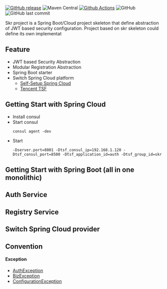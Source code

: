 [![GitHub release](https://img.shields.io/github/release/hank-cp/skr.svg)](https://github.com/hank-cp/skr/releases)
![Maven Central](https://img.shields.io/maven-central/v/org.laxture/skr-common)
[![Github Actions](https://github.com/hank-cp/skr/workflows/Test/badge.svg)](https://github.com/hank-cp/skr/actions)
![GitHub](https://img.shields.io/github/license/hank-cp/skr.svg)
![GitHub last commit](https://img.shields.io/github/last-commit/hank-cp/skr.svg)

Skr project is a Spring Boot/Cloud project skeleton that define abstraction 
of JWT based security configuration.
Project based on skr skeleton could define its own implementat
## Feature
* JWT based Security Abstraction
* Modular Registration Abstraction
* Spring Boot starter 
* Switch Spring Cloud platform
    * [Self-Setup Spring Cloud](https://spring.io/projects/spring-cloud)
    * [Tencent TSF](https://cloud.tencent.com/product/tsf)

## Getting Start with Spring Cloud
* Install consul
* Start consul 
    ```
    consul agent -dev
    ```
* Start 
    ```
    -Dserver.port=8001 -Dtsf_consul_ip=192.168.1.120 -Dtsf_consul_port=8500 -Dtsf_application_id=auth -Dtsf_group_id=skr
    ```

## Getting Start with Spring Boot (all in one monolithic)

## Auth Service

## Registry Service

## Switch Spring Cloud provider

## Convention

#### Exception
* [AuthException](skr-common/src/main/java/org/skr/common/exception/AuthException.java)
* [BizException](skr-common/src/main/java/org/skr/common/exception/BizException.java)
* [ConfigurationException](skr-common/src/main/java/org/skr/common/exception/ConfException.java)

<!--
## Reference
* [Spring Cloud Feign](https://cloud.spring.io/spring-cloud-netflix/multi/multi_spring-cloud-feign.html)
* [lombok](https://projectlombok.org/features/all)
* [memcached](https://github.com/memcached/memcached/wiki/Commands)
* [GraphQL Java](https://www.graphql-java.com/documentation/master/)
* [Tencent Cloud TSF](https://cloud.tencent.com/document/product/649)
-->